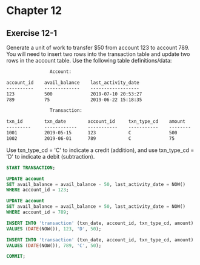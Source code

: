 # Chapter 12

## Exercise 12-1

Generate a unit of work to transfer $50 from account 123 to account 789.
You will need to insert two rows into the transaction table and update
two rows in the account table. Use the following table definitions/data:

```txt
                Account:

account_id    avail_balance    last_activity_date
----------    -------------    ------------------
123           500              2019-07-10 20:53:27
789           75               2019-06-22 15:18:35

                Transaction:

txn_id        txn_date        account_id     txn_type_cd    amount
---------     ------------    -----------    -----------    --------
1001          2019-05-15      123            C              500
1002          2019-06-01      789            C              75
```

Use txn_type_cd = 'C' to indicate a credit (addition), and use
txn_type_cd = 'D' to indicate a debit (subtraction).

```SQL
START TRANSACTION;

UPDATE account
SET avail_balance = avail_balance - 50, last_activity_date = NOW()
WHERE account_id = 123;

UPDATE account
SET avail_balance = avail_balance + 50, last_activity_date = NOW()
WHERE account_id = 789;

INSERT INTO 'transaction' (txn_date, account_id, txn_type_cd, amount)
VALUES (DATE(NOW()), 123, 'D', 50); 

INSERT INTO 'transaction' (txn_date, account_id, txn_type_cd, amount)
VALUES (DATE(NOW()), 789, 'C', 50); 

COMMIT;
```

